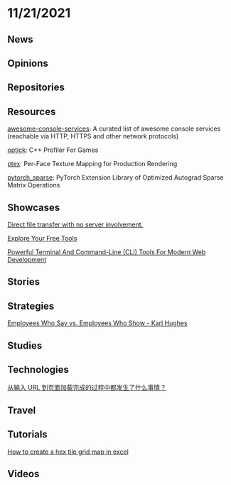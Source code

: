 # 11/21/2021

## News

## Opinions

## Repositories

## Resources
[awesome-console-services](https://github.com/chubin/awesome-console-services): A curated list of awesome console services (reachable via HTTP, HTTPS and other network protocols)

[optick](https://github.com/bombomby/optick): C++ Profiler For Games

[ptex](https://github.com/wdas/ptex): Per-Face Texture Mapping for Production Rendering

[pytorch_sparse](https://github.com/rusty1s/pytorch_sparse): PyTorch Extension Library of Optimized Autograd Sparse Matrix Operations

## Showcases
[Direct file transfer with no server involvement.](http://cend.me/)

[Explore Your Free Tools](https://freetools.dev/)

[Powerful Terminal And Command-Line (CLI) Tools For Modern Web Development](https://www.smashingmagazine.com/2021/11/powerful-terminal-commandline-tools-modern-web-development/)

## Stories


## Strategies
[Employees Who Say vs. Employees Who Show - Karl Hughes](https://www.karllhughes.com/posts/sayers-vs-showers)

## Studies

## Technologies
[从输入 URL 到页面加载完成的过程中都发生了什么事情？](https://fex.baidu.com/blog/2014/05/what-happen/)

## Travel

## Tutorials
[How to create a hex tile grid map in excel](https://simplexct.com/how-to-create-a-hex-tile-grid-map-in-excel)

## Videos
